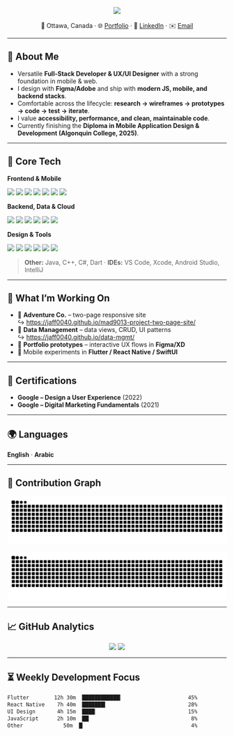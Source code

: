 <!-- Typing Intro -->
<p align="center">
  <img src="https://readme-typing-svg.herokuapp.com?size=24&color=00BFFF&center=true&vCenter=true&width=700&lines=Hi+👋,+I'm+Sayed+Jaffar;Full-Stack+Developer+%26+UI%2FUX+Designer;Web+%26+Mobile+Apps;Always+building,+always+learning+🚀" />
</p>

<!-- Location & Links -->
<p align="center">
  📍 Ottawa, Canada ·
  🌐 <a href="https://www.sayedj.com" target="_blank">Portfolio</a> ·
  💼 <a href="https://www.linkedin.com/in/sayed-jaffar" target="_blank">LinkedIn</a> ·
  ✉️ <a href="mailto:Uxuidesigner10@gmail.com">Email</a>
</p>

---

## 🚀 About Me
- Versatile **Full-Stack Developer & UX/UI Designer** with a strong foundation in mobile & web.
- I design with **Figma/Adobe** and ship with **modern JS, mobile, and backend stacks**.
- Comfortable across the lifecycle: **research → wireframes → prototypes → code → test → iterate**.
- I value **accessibility, performance, and clean, maintainable code**.
- Currently finishing the **Diploma in Mobile Application Design & Development (Algonquin College, 2025)**.

---

## 🧰 Core Tech
**Frontend & Mobile**
<p>
  <img src="https://img.icons8.com/color/36/html-5--v1.png"/>
  <img src="https://img.icons8.com/color/36/css3.png"/>
  <img src="https://img.icons8.com/color/36/javascript--v1.png"/>
  <img src="https://img.icons8.com/color/36/react-native.png"/>
  <img src="https://img.icons8.com/color/36/flutter.png"/>
  <img src="https://img.icons8.com/color/36/swift.png"/>
  <img src="https://img.icons8.com/color/36/kotlin.png"/>
</p>

**Backend, Data & Cloud**
<p>
  <img src="https://img.icons8.com/color/36/nodejs.png"/>
  <img src="https://img.icons8.com/color/36/python.png"/>
  <img src="https://img.icons8.com/color/36/mysql-logo.png"/>
  <img src="https://img.icons8.com/color/36/mongodb.png"/>
  <img src="https://img.icons8.com/color/36/amazon-web-services.png"/>
  <img src="https://img.icons8.com/ios-glyphs/36/github.png"/>
</p>

**Design & Tools**
<p>
  <img src="https://img.icons8.com/color/36/figma--v1.png"/>
  <img src="https://img.icons8.com/color/36/adobe-illustrator--v1.png"/>
  <img src="https://img.icons8.com/color/36/adobe-photoshop--v1.png"/>
  <img src="https://img.icons8.com/color/36/adobe-xd.png"/>
  <img src="https://img.icons8.com/color/36/visual-studio-code-2019.png"/>
  <img src="https://img.icons8.com/ios-glyphs/36/git.png"/>
</p>

> **Other:** Java, C++, C#, Dart · **IDEs:** VS Code, Xcode, Android Studio, IntelliJ

---

## 🧪 What I’m Working On
- 🔭 **Adventure Co.** – two-page responsive site  
  ↪︎ https://jaff0040.github.io/mad9013-project-two-page-site/
- 👯 **Data Management** – data views, CRUD, UI patterns  
  ↪︎ https://jaff0040.github.io/data-mgmt/
- 🎨 **Portfolio prototypes** – interactive UX flows in **Figma/XD**
- 📱 Mobile experiments in **Flutter / React Native / SwiftUI**

---

## 🏅 Certifications
- **Google – Design a User Experience** (2022)  
- **Google – Digital Marketing Fundamentals** (2021)

---

## 🌍 Languages
**English** · **Arabic**

---

## 🐍 Contribution Graph

<!-- Dark mode -->
![Contribution Snake](https://raw.githubusercontent.com/jaff0040/jaff0040/output/github-contribution-grid-snake-dark.svg#gh-dark-mode-only)
<!-- Light mode -->
![Contribution Snake](https://raw.githubusercontent.com/jaff0040/jaff0040/output/github-contribution-grid-snake.svg#gh-light-mode-only)

---
## 📈 GitHub Analytics
<p align="center">
  <img src="https://github-readme-stats.vercel.app/api?username=jaff0400&show_icons=true&theme=tokyonight" height="170" />
  <img src="https://github-readme-stats.vercel.app/api/top-langs/?username=jaff0400&layout=compact&theme=tokyonight" height="170" />
</p>

---

## ⏳ Weekly Development Focus
<!-- Replace with your own WakaTime if you use it; otherwise keep as sample -->
```text
Flutter        12h 30m  ████████████▎                     45%
React Native    7h 40m  ███████▍                          28%
UI Design       4h 15m  ████▏                             15%
JavaScript      2h 10m  ██▏                                8%
Other             50m  █▏                                  4%
